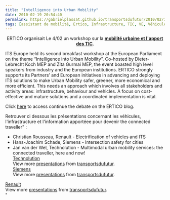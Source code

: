 ```yaml
---
title: "Intelligence into Urban Mobility"
date: 2010-02-19 20:54:40
permalink: https://gabrielplassat.github.io/transportsdufutur/2010/02/intelligence-into-urban-mobility.html
tags: [assistant de mobilité, Ertico, Infrastructure, TIC, VE, Véhicule]
---
```


<p style="text-align: center">ERTICO organisait Le 4/02 un <span>workshop sur la <strong><span style="text-decoration: underline"><a href="http://www.ertico.com/en/events/past_events/intelligence_into_urban_mobility_breakfast_workshop.htm" target="_blank">mobilité urbaine et l'apport des TIC</a></span></strong>. </span></p> <p><span>ITS Europe held its second breakfast workshop at the European Parliament on the theme “Intelligence into Urban Mobility”. Co-hosted by Dieter-Lebrecht Koch MEP and Zita Gurmai MEP, the event boasted high level speakers from industry and the European institutions. ERTICO strongly supports its Partners’ and European initiatives in advancing and deploying ITS solutions to make Urban Mobility safer, greener, more economical and more efficient. This needs an approach which involves all stakeholders and activity areas: infrastructure, behaviour and vehicles. A focus on cost-effective and mature solutions and a coordinated implementation is vital.</span></p> <p><span>Click <a href="http://intelligentmobility.wordpress.com/" target="_blank">here</a> to access continue the debate on the ERTICO blog.</span></p> <p><span>Retrouver ci dessous les présentations concernant les véhicules, l'infrastructure et l'information apportéee pour devenir the connected traveller" :</span></p> <p><span></span><span> </span></p>  <!--more--> <span> <ul> <li>Christian Rousseau, Renault - Electrification of vehicles and ITS </li> <li>Hans-Joachim Schade, Siemens - Intersection safety for cities </li> <li>Jan van der Wel, Technolution - Multimodal urban mobility services: the connected traveller, here and now! <div id=""__ss_3227760""><a href=""http://www.slideshare.net/transportsdufutur/technolution"" style=""text-decoration: underline"" title=""Technolution"">Technolution</a>   <div>View more <a href=""http://www.slideshare.net/"" style=""text-decoration: underline"">presentations</a> from <a href=""http://www.slideshare.net/transportsdufutur"" style=""text-decoration: underline"">transportsdufutur</a>.</div></div></li> <div id=""__ss_3227726""><a href=""http://www.slideshare.net/transportsdufutur/siemens-3227726"" style=""text-decoration: underline"" title=""Siemens"">Siemens</a>   <div>View more <a href=""http://www.slideshare.net/"" style=""text-decoration: underline"">presentations</a> from <a href=""http://www.slideshare.net/transportsdufutur"" style=""text-decoration: underline"">transportsdufutur</a>.</div></div></ul> <div id=""__ss_3227757""><a href=""http://www.slideshare.net/transportsdufutur/renault"" style=""text-decoration: underline"" title=""Renault"">Renault</a>   <div>View more <a href=""http://www.slideshare.net/"" style=""text-decoration: underline"">presentations</a> from <a href=""http://www.slideshare.net/transportsdufutur"" style=""text-decoration: underline"">transportsdufutur</a>.</div></div></span>"
